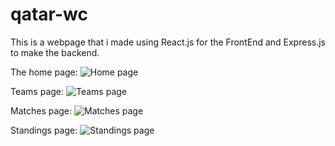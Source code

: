 # qatar-wc

This is a webpage that i made using React.js for the FrontEnd and Express.js to make the backend.

The home page:
![Home page](https://user-images.githubusercontent.com/87046734/211124252-60914849-8094-40df-8cf3-c75e5ab21da7.png)

Teams page:
![Teams page](https://user-images.githubusercontent.com/87046734/211124287-f1f1d6f2-6c3b-4f93-a910-ae8044cda1fd.png)

Matches page:
![Matches page](https://user-images.githubusercontent.com/87046734/211124312-8b00b7ed-e7fe-4993-a79a-5f638c7a64d0.png)

Standings page:
![Standings page](https://user-images.githubusercontent.com/87046734/211124325-5663f020-2519-48be-bfe9-7549c744bb64.png)
